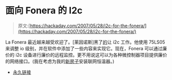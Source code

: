 # 面向 Fonera 的 I2c

> 原文:[https://hackaday.com/2007/05/28/i2c-for-the-fonera/](https://hackaday.com/2007/05/28/i2c-for-the-fonera/)

La Fonera 最近越来越受欢迎了。[莱因诺斯]黑了[的](http://www.lefinnois.net/dotclearen/index.php/05/13/3-i2c-bus-for-la-fonera)让 i2c 工作。他使用 75LS05 来调整 io 级别，并在软件中添加了一些内容来实现它。现在，Fonera 可以通过廉价的 i2c 设备进行廉价的远程监控。更不用说这可以为各种微控制器项目提供廉价的网络接口。(我在考虑为我的[新房子](http://biobug.org/)安装联网恒温器。)

*   [永久链接](http://www.lefinnois.net/dotclearen/index.php?2007/05/13/3-i2c-bus-for-la-fonera)